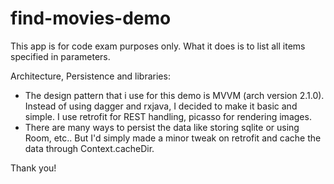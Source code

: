 # find-movies-demo
This app is for code exam purposes only. What it does is to list all items specified in parameters. 

Architecture, Persistence and libraries:
- The design pattern that i use for this demo is MVVM (arch version 2.1.0). Instead of using dagger and rxjava, I decided to make it basic and simple. I use retrofit for REST handling, picasso for rendering images. 
- There are many ways to persist the data like storing sqlite or using Room, etc.. But I'd simply made a minor tweak on retrofit and cache the data through Context.cacheDir.

Thank you!
